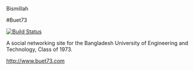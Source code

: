 Bismillah

#Buet73

[![Build Status](https://drone.io/bitbucket.org/asifrc/buet73/status.png)](https://drone.io/bitbucket.org/asifrc/buet73/latest)

A social networking site for the Bangladesh University of Engineering and Technology, Class of 1973.

http://www.buet73.com